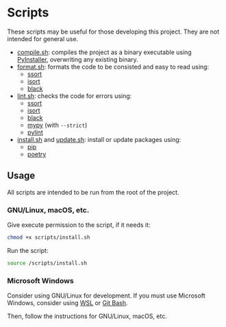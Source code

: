 # Scripts

These scripts may be useful for those developing this project. They are not intended for general use.

- [compile.sh](compile.sh): compiles the project as a binary executable using [PyInstaller](https://pyinstaller.org/en/stable/), overwriting any existing binary.
- [format.sh](format.sh): formats the code to be consisted and easy to read using:
  - [ssort](https://github.com/bwhmather/ssort)
  - [isort](https://pycqa.github.io/isort/)
  - [black](https://black.readthedocs.io/en/stable/)
- [lint.sh](lint.sh): checks the code for errors using:
  - [ssort](https://github.com/bwhmather/ssort)
  - [isort](https://pycqa.github.io/isort/)
  - [black](https://black.readthedocs.io/en/stable/)
  - [mypy](https://github.com/python/mypy) (with `--strict`)
  - [pylint](https://pylint.pycqa.org/en/latest/)
- [install.sh](install.sh) and [update.sh](update.sh): install or update packages using:
  - [pip](https://pip.pypa.io/en/stable/)
  - [poetry](https://python-poetry.org/)

## Usage

All scripts are intended to be run from the root of the project.

### GNU/Linux, macOS, etc.

Give execute permission to the script, if it needs it:

```sh
chmod +x scripts/install.sh
```

Run the script:

```sh
source /scripts/install.sh
```

### Microsoft Windows

Consider using GNU/Linux for development. If you must use Microsoft Windows, consider using [WSL](https://learn.microsoft.com/en-us/windows/wsl/install) or [Git Bash](https://gitforwindows.org/).

Then, follow the instructions for GNU/Linux, macOS, etc.
